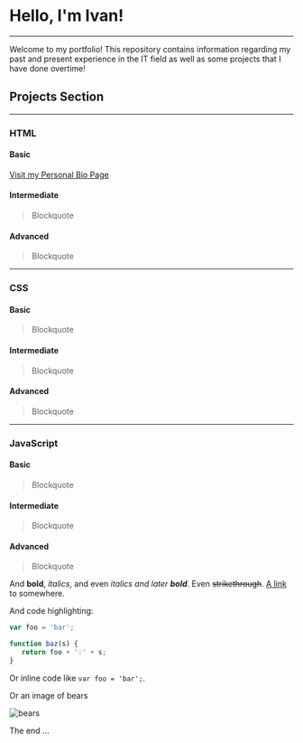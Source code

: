 # Hello, I'm Ivan!
-------


Welcome to my portfolio! This repository contains information regarding my past and present experience in the IT field as well as some projects that I have done overtime!

## Projects Section
----


### HTML


#### Basic

[Visit my Personal Bio Page](https://idejesusport.github.io/Personal-Bio-Page/)

#### Intermediate 

> Blockquote

#### Advanced

> Blockquote

---

### CSS


#### Basic

> Blockquote

#### Intermediate 

> Blockquote

#### Advanced

> Blockquote

---

### JavaScript


#### Basic

> Blockquote

#### Intermediate 

> Blockquote

#### Advanced

> Blockquote

And **bold**, *italics*, and even *italics and later **bold***. Even ~~strikethrough~~. [A link](https://markdowntohtml.com) to somewhere.

And code highlighting:

```js
var foo = 'bar';

function baz(s) {
   return foo + ':' + s;
}
```

Or inline code like `var foo = 'bar';`.

Or an image of bears

![bears](http://placebear.com/200/200)

The end ...